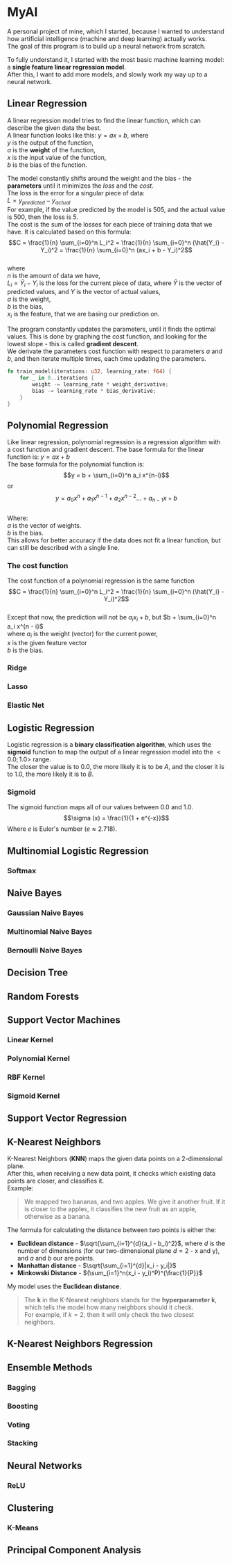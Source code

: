 # MyAI
A personal project of mine, which I started, because I wanted to understand how artificial intelligence (machine and deep learning) actually works.  
The goal of this program is to build up a neural network from scratch.

To fully understand it, I started with the most basic machine learning model: a **single feature linear regression model**.  
After this, I want to add more models, and slowly work my way up to a neural network.

## Linear Regression
A linear regression model tries to find the linear function, which can describe the given data the best.  
A linear function looks like this: $y = ax + b$, where  
$y$ is the output of the function,\
$a$ is the **weight** of the function,\
$x$ is the input value of the function,\
$b$ is the bias of the function.

The model constantly shifts around the weight and the bias - the **parameters** until it minimizes the *loss* and the *cost*.  
The loss is the error for a singular piece of data:\
$L = y_{predicted} - y_{actual}$\
For example, if the value predicted by the model is 505, and the actual value is 500, then the loss is 5.  
The cost is the sum of the losses for each piece of training data that we have. It is calculated based on this formula:
$$C = \frac{1}{n} \sum_{i=0}^n L_i^2 = \frac{1}{n} \sum_{i=0}^n (\hat{Y_i} - Y_i)^2 = \frac{1}{n} \sum_{i=0}^n (ax_i + b - Y_i)^2$$\
where  
$n$ is the amount of data we have,  
$L_i = \hat{Y}_i-Y_i$ is the loss for the current piece of data, where $\hat{Y}$ is the vector of predicted values, and $Y$ is the vector of actual values,  
$a$ is the weight,  
$b$ is the bias,  
$x_i$ is the feature, that we are basing our prediction on.

The program constantly updates the parameters, until it finds the optimal values.
This is done by graphing the cost function, and looking for the lowest slope - this is called **gradient descent**.  
We derivate the parameters cost function with respect to parameters $a$ and $b$, and then iterate multiple times, each time updating the parameters.

```rust
fn train_model(iterations: u32, learning_rate: f64) {
    for _ in 0..iterations {
        weight -= learning_rate * weight_derivative;
        bias -= learning_rate * bias_derivative;
    }
}
```

## Polynomial Regression
Like linear regression, polynomial regression is a regression algorithm with a cost function and gradient descent.
The base formula for the linear function is: $y = ax + b$\
The base formula for the polynomial function is: $$y = b + \sum_{i=0}^n a_i x^{n-i}$$ or $$y = a_0x^n + a_1x^{n-1} + a_2x^{n-2} ... + a_{n - 1}x + b$$\
Where:\
$a$ is the vector of weights.\
$b$ is the bias.\
This allows for better accuracy if the data does not fit a linear function, but can still be described with a single line.

### The cost function
The cost function of a polynomial regression is the same function
$$C = \frac{1}{n} \sum_{i=0}^n L_i^2 = \frac{1}{n} \sum_{i=0}^n (\hat{Y_i} - Y_i)^2$$\
Except that now, the prediction will not be $a_ix_i + b$, but $b + \sum_{i=0}^n a_i x^{n - i}$\
where
$a_i$ is the weight (vector) for the current power,\
$x$ is the given feature vector\
$b$ is the bias.
### Ridge
### Lasso
### Elastic Net
## Logistic Regression
Logistic regression is a **binary classification algorithm**, which uses the **sigmoid** function to map the output of a linear regression model into the $<0.0; 1.0>$ range.  
The closer the value is to 0.0, the more likely it is to be *A*, and the closer it is to 1.0, the more likely it is to *B*.
### Sigmoid
The sigmoid function maps all of our values between $0.0$ and $1.0$.
$$\sigma (x) = \frac{1}{1 + e^{-x}}$$
Where $e$ is Euler's number ($e \approx 2.718$).
## Multinomial Logistic Regression
### Softmax
## Naive Bayes
### Gaussian Naive Bayes
### Multinomial Naive Bayes
### Bernoulli Naive Bayes
## Decision Tree
## Random Forests
## Support Vector Machines
### Linear Kernel
### Polynomial Kernel
### RBF Kernel
### Sigmoid Kernel
## Support Vector Regression
## K-Nearest Neighbors
K-Nearest Neighbors (**KNN**) maps the given data points on a 2-dimensional plane.  
After this, when receiving a new data point, it checks which existing data points are closer, and classifies it.  
Example:
> We mapped two bananas, and two apples. We give it another fruit. If it is closer to the apples, it classifies the new fruit as an apple, otherwise as a banana.

The formula for calculating the distance between two points is either the:
- **Euclidean distance** - $\sqrt{\sum_{i=1}^{d}(a_i - b_i)^2}$, where $d$ is the number of dimensions (for our two-dimensional plane $d = 2$ - x and y), and $a$ and $b$ our are points.
- **Manhattan distance** - $\sqrt{\sum_{i=1}^{d}|x_i - y_i|}$
- **Minkowski Distance** - $(\sum_{i=1}^n(x_i - y_i)^P)^{\frac{1}{P}}$

My model uses the **Euclidean distance**.

> The **k** in the K-Nearest neighbors stands for the **hyperparameter k**, which tells the model how many neighbors should it check.  
> For example, if $k = 2$, then it will only check the two closest neighbors.
## K-Nearest Neighbors Regression
## Ensemble Methods
### Bagging
### Boosting
### Voting
### Stacking
## Neural Networks
### ReLU
## Clustering
### K-Means
## Principal Component Analysis